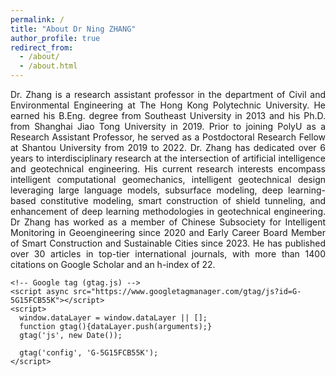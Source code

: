 ```yaml
---
permalink: /
title: "About Dr Ning ZHANG"
author_profile: true
redirect_from: 
  - /about/
  - /about.html
---
```



<p style="text-align: justify;">
Dr. Zhang is a research assistant professor in the department of Civil and Environmental Engineering at The Hong Kong Polytechnic University. He earned his B.Eng. degree from Southeast University in 2013 and his Ph.D. from Shanghai Jiao Tong University in 2019. Prior to joining PolyU as a Research Assistant Professor, he served as a Postdoctoral Research Fellow at Shantou University from 2019 to 2022. Dr. Zhang has dedicated over 6 years to interdisciplinary research at the intersection of artificial intelligence and geotechnical engineering. His current research interests encompass intelligent computational geomechanics, intelligent geotechnical design leveraging large language models, subsurface modeling, deep learning-based constitutive modeling, smart construction of shield tunneling, and enhancement of deep learning methodologies in geotechnical engineering. Dr Zhang has worked as a member of Chinese Subsociety for Intelligent Monitoring in Geoengineering since 2020 and Early Career Board Member of Smart Construction and Sustainable Cities since 2023. He has published over 30 articles in top-tier international journals, with more than 1400 citations on Google Scholar and an h-index of 22. 
</p>

<html lang="en">
<head>
    <meta charset="UTF-8">
    <meta name="viewport" content="width=device-width, initial-scale=1.0">
    <title>About Dr Ning ZHANG</title>    
    
    <!-- Google tag (gtag.js) -->
    <script async src="https://www.googletagmanager.com/gtag/js?id=G-5G15FCB55K"></script>
    <script>
      window.dataLayer = window.dataLayer || [];
      function gtag(){dataLayer.push(arguments);}
      gtag('js', new Date());

      gtag('config', 'G-5G15FCB55K');
    </script>
</head>
<body>
    <!-- Your Markdown Content Goes Here -->
</body>
</html>


<script type='text/javascript' id='clustrmaps' src='//cdn.clustrmaps.com/map_v2.js?cl=ffffff&w=590&t=n&d=gdq25fKq62XQrXLqW06LUMP2yVIVS0rDEUt3XHYxqU8&co=2d78ad&ct=ffffff&cmo=3acc3a&cmn=ff5353'></script>
